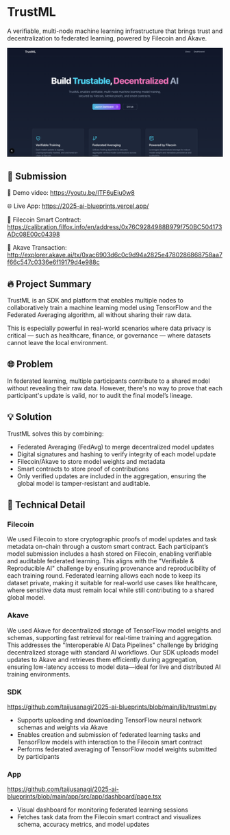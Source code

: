 # TrustML

A verifiable, multi-node machine learning infrastructure that brings trust and decentralization to federated learning, powered by Filecoin and Akave.

![ogp](./app/public/ogp.png)

## 🎯 Submission

🎥 Demo video: https://youtu.be/ITF6uEiu0w8

🌐 Live App: https://2025-ai-blueprints.vercel.app/

🧾 Filecoin Smart Contract: https://calibration.filfox.info/en/address/0x76C9284988B979f750BC504173ADc08E00c04398

🧾 Akave Transaction: http://explorer.akave.ai/tx/0xac6903d6c0c9d94a2825e4780286868758aa7f66c547c0336e6f19179d4e988c

## 🔥 Project Summary

TrustML is an SDK and platform that enables multiple nodes to collaboratively train a machine learning model using TensorFlow and the Federated Averaging algorithm, all without sharing their raw data.

This is especially powerful in real-world scenarios where data privacy is critical — such as healthcare, finance, or governance — where datasets cannot leave the local environment.

## 🌐 Problem

In federated learning, multiple participants contribute to a shared model without revealing their raw data. However, there's no way to prove that each participant's update is valid, nor to audit the final model’s lineage.

## 💡 Solution

TrustML solves this by combining:

- Federated Averaging (FedAvg) to merge decentralized model updates
- Digital signatures and hashing to verify integrity of each model update
- Filecoin/Akave to store model weights and metadata
- Smart contracts to store proof of contributions
- Only verified updates are included in the aggregation, ensuring the global model is tamper-resistant and auditable.

## 🔧 Technical Detail

### Filecoin

We used Filecoin to store cryptographic proofs of model updates and task metadata on-chain through a custom smart contract. Each participant’s model submission includes a hash stored on Filecoin, enabling verifiable and auditable federated learning. This aligns with the "Verifiable & Reproducible AI" challenge by ensuring provenance and reproducibility of each training round. Federated learning allows each node to keep its dataset private, making it suitable for real-world use cases like healthcare, where sensitive data must remain local while still contributing to a shared global model.

### Akave

We used Akave for decentralized storage of TensorFlow model weights and schemas, supporting fast retrieval for real-time training and aggregation. This addresses the "Interoperable AI Data Pipelines" challenge by bridging decentralized storage with standard AI workflows. Our SDK uploads model updates to Akave and retrieves them efficiently during aggregation, ensuring low-latency access to model data—ideal for live and distributed AI training environments.

### SDK

https://github.com/taijusanagi/2025-ai-blueprints/blob/main/lib/trustml.py

- Supports uploading and downloading TensorFlow neural network schemas and weights via Akave
- Enables creation and submission of federated learning tasks and TensorFlow models with interaction to the Filecoin smart contract
- Performs federated averaging of TensorFlow model weights submitted by participants

### App

https://github.com/taijusanagi/2025-ai-blueprints/blob/main/app/src/app/dashboard/page.tsx

- Visual dashboard for monitoring federated learning sessions
- Fetches task data from the Filecoin smart contract and visualizes schema, accuracy metrics, and model updates
